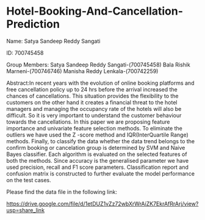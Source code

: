 # Hotel-Booking-And-Cancellation-Prediction

Name: Satya Sandeep Reddy Sangati

ID: 700745458

Group Members:  Satya Sandeep Reddy Sangati-(700745458)
Bala Rishik Marneni-(700746746)
Manisha Reddy Lenkala-(700742259)


Abstract:In recent years with the evolution of online booking
platforms and free cancellation policy up to 24 hrs before the
arrival increased the chances of cancellations. This situation
provides the flexibility to the customers on the other hand it
creates a financial threat to the hotel managers and managing
the occupancy rate of the hotels will also be difficult. So it is very
important to understand the customer behaviour towards the
cancellations. In this paper we are proposing feature importance
and univariate feature selection methods. To eliminate the outliers
we have used the Z -score method and IQR(InterQuartile Range)
methods. Finally, to classify the data whether the data trend belongs to the confirm booking or cancelation group is determined
by SVM and Naive Bayes classifier. Each algorithm is evaluated
on the selected features of both the methods. Since accuracy is
the generalised parameter we have used precision, recall and F1
score parameters. Classification report and confusion matrix is
constructed to further evaluate the model performance on the
test cases.

Please find the data file in the following link:

https://drive.google.com/file/d/1etDUZ1vZz72wbXrWrAiZK7EkrAfRrArj/view?usp=share_link

